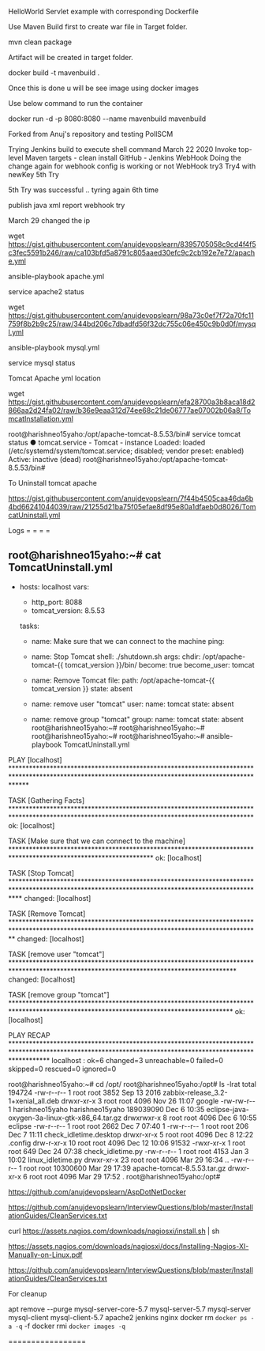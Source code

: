 HelloWorld Servlet example with corresponding Dockerfile

Use Maven Build first to create war file in Target folder.

mvn clean package

Artifact will be created in target folder.

docker build -t mavenbuild .

Once this is done u will be see image using docker images

Use below command to run the container

docker run -d -p 8080:8080 --name mavenbuild mavenbuild

Forked from Anuj's repository and testing PollSCM

Trying Jenkins build to execute shell command  March 22 2020
Invoke top-level Maven targets - clean install
GitHub - Jenkins WebHook
Doing the change again for webhook config is working or not
WebHook try3 
Try4 with newKey
5th  Try


5th Try was successful .. tyring again 6th time


publish java xml report
webhook try

March 29 changed the ip

wget https://gist.githubusercontent.com/anujdevopslearn/8395705058c9cd4f4f5c3fec5591b246/raw/ca103bfd5a8791c805aaed30efc9c2cb192e7e72/apache.yml

ansible-playbook apache.yml

service apache2 status



wget https://gist.githubusercontent.com/anujdevopslearn/98a73c0ef7f72a70fc11759f8b2b9c25/raw/344bd206c7dbadfd56f32dc755c06e450c9b0d0f/mysql.yml

ansible-playbook mysql.yml


service mysql status

Tomcat Apache yml location

wget https://gist.githubusercontent.com/anujdevopslearn/efa28700a3b8aca18d2866aa2d24fa02/raw/b36e9eaa312d74ee68c21de06777ae07002b06a8/TomcatInstallation.yml



root@harishneo15yaho:/opt/apache-tomcat-8.5.53/bin# service tomcat status
● tomcat.service - Tomcat - instance 
   Loaded: loaded (/etc/systemd/system/tomcat.service; disabled; vendor preset: enabled)
   Active: inactive (dead)
root@harishneo15yaho:/opt/apache-tomcat-8.5.53/bin# 


To Uninstall tomcat apache

https://gist.githubusercontent.com/anujdevopslearn/7f44b4505caa46da6b4bd66241044039/raw/21255d21ba75f05efae8df95e80a1dfaeb0d8026/TomcatUninstall.yml


Logs
= = = = 

root@harishneo15yaho:~# cat TomcatUninstall.yml 
---
- hosts: localhost
  vars:
    - http_port: 8088
    - tomcat_version: 8.5.53
    
  tasks:
    - name: Make sure that we can connect to the machine
      ping:

    - name: Stop Tomcat
      shell: ./shutdown.sh
      args:
       chdir: /opt/apache-tomcat-{{ tomcat_version }}/bin/
      become: true
      become_user: tomcat

    - name: Remove Tomcat
      file:
        path: /opt/apache-tomcat-{{ tomcat_version }}
        state: absent

    - name: remove user "tomcat"
      user:
        name: tomcat
        state: absent

    - name: remove group "tomcat"
      group:
        name: tomcat
        state: absent
root@harishneo15yaho:~# 
root@harishneo15yaho:~# 
root@harishneo15yaho:~# 
root@harishneo15yaho:~# ansible-playbook TomcatUninstall.yml 

PLAY [localhost] ****************************************************************************************************************************************************

TASK [Gathering Facts] **********************************************************************************************************************************************
ok: [localhost]

TASK [Make sure that we can connect to the machine] *****************************************************************************************************************
ok: [localhost]

TASK [Stop Tomcat] **************************************************************************************************************************************************
changed: [localhost]

TASK [Remove Tomcat] ************************************************************************************************************************************************
changed: [localhost]

TASK [remove user "tomcat"] *****************************************************************************************************************************************
changed: [localhost]

TASK [remove group "tomcat"] ****************************************************************************************************************************************
ok: [localhost]

PLAY RECAP **********************************************************************************************************************************************************
localhost                  : ok=6    changed=3    unreachable=0    failed=0    skipped=0    rescued=0    ignored=0   

root@harishneo15yaho:~# cd /opt/
root@harishneo15yaho:/opt# ls -lrat
total 194724
-rw-r--r--  1 root            root                 3852 Sep 13  2016 zabbix-release_3.2-1+xenial_all.deb
drwxr-xr-x  3 root            root                 4096 Nov 26 11:07 google
-rw-rw-r--  1 harishneo15yaho harishneo15yaho 189039090 Dec  6 10:35 eclipse-java-oxygen-3a-linux-gtk-x86_64.tar.gz
drwxrwxr-x  8 root            root                 4096 Dec  6 10:55 eclipse
-rw-r--r--  1 root            root                 2662 Dec  7 07:40 1
-rw-r--r--  1 root            root                  206 Dec  7 11:11 check_idletime.desktop
drwxr-xr-x  5 root            root                 4096 Dec  8 12:22 .config
drw-r-xr-x 10 root            root                 4096 Dec 12 10:06 91532
-rwxr-xr-x  1 root            root                  649 Dec 24 07:38 check_idletime.py
-rw-r--r--  1 root            root                 4153 Jan  3 10:02 linux_idletime.py
drwxr-xr-x 23 root            root                 4096 Mar 29 16:34 ..
-rw-r--r--  1 root            root             10300600 Mar 29 17:39 apache-tomcat-8.5.53.tar.gz
drwxr-xr-x  6 root            root                 4096 Mar 29 17:52 .
root@harishneo15yaho:/opt# 







https://github.com/anujdevopslearn/AspDotNetDocker





https://github.com/anujdevopslearn/InterviewQuestions/blob/master/InstallationGuides/CleanServices.txt




curl https://assets.nagios.com/downloads/nagiosxi/install.sh | sh




https://assets.nagios.com/downloads/nagiosxi/docs/Installing-Nagios-XI-Manually-on-Linux.pdf




https://github.com/anujdevopslearn/InterviewQuestions/blob/master/InstallationGuides/CleanServices.txt





For cleanup


apt remove --purge mysql-server-core-5.7 mysql-server-5.7 mysql-server mysql-client mysql-client-5.7 apache2 jenkins nginx
docker rm `docker ps -a -q` -f
docker rmi `docker images -q`





=================
